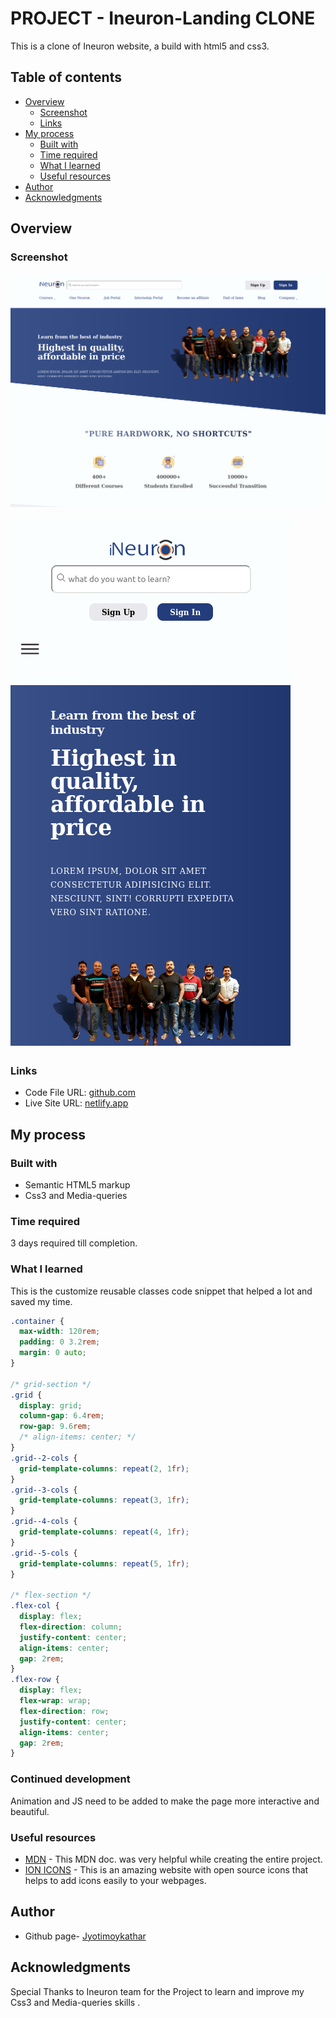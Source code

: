 # PROJECT - Ineuron-Landing CLONE

This is a clone of Ineuron website, a build with html5 and css3.

## Table of contents

- [Overview](#overview)
  - [Screenshot](#screenshot)
  - [Links](#links)
- [My process](#my-process)
  - [Built with](#built-with)
  - [Time required](#time-required)
  - [What I learned](#continues-development)
  - [Useful resources](#useful-resources)
- [Author](#author)
- [Acknowledgments](#acknowledgments)

## Overview

### Screenshot

![](img/screenshotD.png)

![](img/screenshotM.png)

### Links

- Code File URL: [github.com](https://github.com/Jyotimoykathar/heckathone)
- Live Site URL: [netlify.app](https://ineuron-landing.netlify.app/)

## My process

### Built with

- Semantic HTML5 markup
- Css3 and Media-queries

### Time required

3 days required till completion.

### What I learned

This is the customize reusable classes code snippet that helped a lot and saved my time.

```css
.container {
  max-width: 120rem;
  padding: 0 3.2rem;
  margin: 0 auto;
}

/* grid-section */
.grid {
  display: grid;
  column-gap: 6.4rem;
  row-gap: 9.6rem;
  /* align-items: center; */
}
.grid--2-cols {
  grid-template-columns: repeat(2, 1fr);
}
.grid--3-cols {
  grid-template-columns: repeat(3, 1fr);
}
.grid--4-cols {
  grid-template-columns: repeat(4, 1fr);
}
.grid--5-cols {
  grid-template-columns: repeat(5, 1fr);
}

/* flex-section */
.flex-col {
  display: flex;
  flex-direction: column;
  justify-content: center;
  align-items: center;
  gap: 2rem;
}
.flex-row {
  display: flex;
  flex-wrap: wrap;
  flex-direction: row;
  justify-content: center;
  align-items: center;
  gap: 2rem;
}
```

### Continued development

Animation and JS need to be added to make the page more interactive and beautiful.

### Useful resources

- [MDN](https://developer.mozilla.org/en-US/) - This MDN doc. was very helpful while creating the entire project.
- [ION ICONS](https://ionic.io/ionicons) - This is an amazing website with open source icons that helps to add icons easily to your webpages.

## Author

- Github page- [Jyotimoykathar](https://github.com/Jyotimoykathar/)

## Acknowledgments

Special Thanks to Ineuron team for the Project to learn and improve my Css3 and Media-queries skills .
